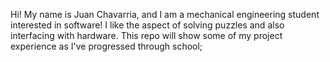 Hi! My name is Juan Chavarria, and I am a mechanical engineering student interested in software! I like the aspect of solving puzzles and also interfacing with hardware.
This repo will show some of my project experience as I've progressed through school; 
